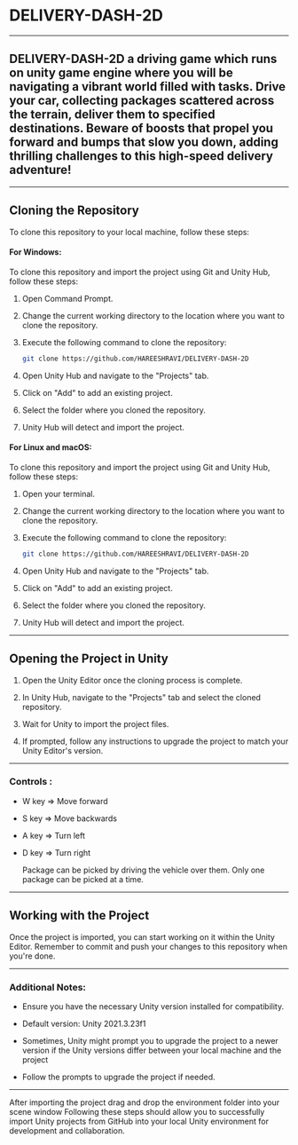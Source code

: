 # DELIVERY-DASH-2D

---

## DELIVERY-DASH-2D a driving game which runs on unity game engine where you will be navigating a vibrant world filled with tasks. Drive your car, collecting packages scattered across the terrain, deliver them to specified destinations. Beware of boosts that propel you forward and bumps that slow you down, adding thrilling challenges to this high-speed delivery adventure!

---


## Cloning the Repository

To clone this repository to your local machine, follow these steps:

#### For Windows:

To clone this repository and import the project using Git and Unity Hub, follow these steps:

1. Open Command Prompt.

2. Change the current working directory to the location where you want to clone the repository.

3. Execute the following command to clone the repository:

    ```bash
    git clone https://github.com/HAREESHRAVI/DELIVERY-DASH-2D
    ```

4. Open Unity Hub and navigate to the "Projects" tab.

5. Click on "Add" to add an existing project.

6. Select the folder where you cloned the repository.

7. Unity Hub will detect and import the project.
   

#### For Linux and macOS:

To clone this repository and import the project using Git and Unity Hub, follow these steps:

1. Open your terminal.

2. Change the current working directory to the location where you want to clone the repository.

3. Execute the following command to clone the repository:

    ```bash
    git clone https://github.com/HAREESHRAVI/DELIVERY-DASH-2D
    ```

4. Open Unity Hub and navigate to the "Projects" tab.

5. Click on "Add" to add an existing project.

6. Select the folder where you cloned the repository.

7. Unity Hub will detect and import the project.

---


## Opening the Project in Unity

1. Open the Unity Editor once the cloning process is complete.
   
2. In Unity Hub, navigate to the "Projects" tab and select the cloned repository.

4. Wait for Unity to import the project files.
   
6. If prompted, follow any instructions to upgrade the project to match your Unity Editor's version.

---


### Controls :

- W key => Move forward
  
- S key => Move backwards
  
- A key => Turn left

- D key => Turn right

  Package can be picked by driving the vehicle over them. Only one package can be picked at a time.

---


## Working with the Project

Once the project is imported, you can start working on it within the Unity Editor.
Remember to commit and push your changes to this repository when you're done.

---

### Additional Notes:

- Ensure you have the necessary Unity version installed for compatibility.
  
- Default version: Unity 2021.3.23f1
  
- Sometimes, Unity might prompt you to upgrade the project to a newer version if the Unity versions differ between your local machine and the project

- Follow the prompts to upgrade the project if needed.

---

After importing the project drag and drop the environment folder into your scene window
Following these steps should allow you to successfully import Unity projects from GitHub into your local Unity environment for development and collaboration.

 
